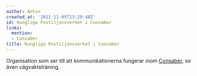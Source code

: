 ```yaml
---
author: Anton
created_at: '2011-11-05T13:29:48Z'
id: Kungliga Postiljonsverket i Consaber
links:
  mention:
  - Consaber
title: Kungliga Postiljonsverket i Consaber
---
```


Organisation som ser till att kommunikationerna fungerar inom [Consaber], se även vägvaktsträning.

  [Consaber]: Consaber
